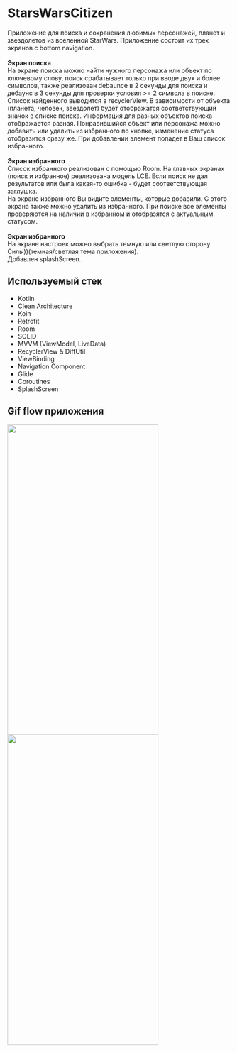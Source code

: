 # StarsWarsCitizen

Приложение для поиска и сохранения любимых персонажей, планет и звездолетов из вселенной StarWars.
Приложение состоит их трех экранов с bottom navigation.<br>
<br>**Экран поиска**
<br>На экране поиска можно найти нужного персонажа или объект по ключевому слову, поиск срабатывает только при вводе двух и более символов, также реализован debaunce в 2 секунды для поиска и дебаунс в 3 
секунды для проверки условия >= 2 символа в поиске.
Список найденного выводится в recyclerView. В зависимости от объекта (планета, человек, звездолет) будет отображатся соответствующий значок в списке поиска. Информация для разных
объектов поиска отображается разная. Понравившийся объект или персонажа можно добавить или удалить из избранного по кнопке, изменение статуса отобразится сразу же. При добавлении элемент попадет 
в Ваш список избранного.<br>
<br>**Экран избранного**
<br>Список избранного реализован с помощью Room. 
На главных экранах (поиск и избранное) реализована модель LCE. Если поиск не дал результатов или была какая-то ошибка - будет соответствующая заглушка.<br>
На экране избранного Вы видите элементы, которые добавили. С этого экрана также можно удалить из избранного.
При поиске все элементы проверяются на наличии в избранном и отобразятся с актуальным статусом.<br>
<br>**Экран избранного**
<br>На экране настроек можно выбрать темную или светлую сторону Силы))(темная/светлая тема приложения).<br>
Добавлен splashScreen.

## Используемый стек

+ Kotlin
+ Clean Architecture
+ Koin
+ Retrofit
+ Room
+ SOLID
+ MVVM (ViewModel, LiveData)  
+ RecyclerView & DiffUtil  
+ ViewBinding  
+ Navigation Component  
+ Glide
+ Coroutines
+ SplashScreen
  

## Gif flow приложения

<img src="https://github.com/alexxk2/StarsWarsCitizen/blob/master/app/src/main/res/drawable/flow_1.gif" width="340" height="699" />  <br>
<img src="https://github.com/alexxk2/StarsWarsCitizen/blob/master/app/src/main/res/drawable/flow_2.gif" width="340" height="699" />  <br>

